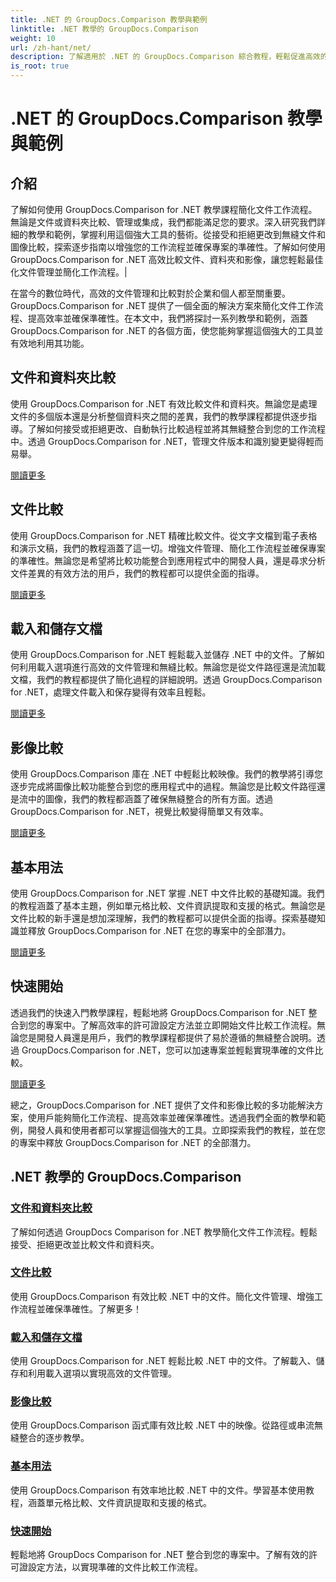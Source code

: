 ```yaml
---
title: .NET 的 GroupDocs.Comparison 教學與範例
linktitle: .NET 教學的 GroupDocs.Comparison
weight: 10
url: /zh-hant/net/
description: 了解適用於 .NET 的 GroupDocs.Comparison 綜合教程，輕鬆促進高效的文件和資料夾比較、管理和整合。
is_root: true
---
```


# .NET 的 GroupDocs.Comparison 教學與範例

## 介紹

了解如何使用 GroupDocs.Comparison for .NET 教學課程簡化文件工作流程。無論是文件或資料夾比較、管理或集成，我們都能滿足您的要求。深入研究我們詳細的教學和範例，掌握利用這個強大工具的藝術。從接受和拒絕更改到無縫文件和圖像比較，探索逐步指南以增強您的工作流程並確保專案的準確性。了解如何使用 GroupDocs.Comparison for .NET 高效比較文件、資料夾和影像，讓您輕鬆最佳化文件管理並簡化工作流程。|

在當今的數位時代，高效的文件管理和比較對於企業和個人都至關重要。 GroupDocs.Comparison for .NET 提供了一個全面的解決方案來簡化文件工作流程、提高效率並確保準確性。在本文中，我們將探討一系列教學和範例，涵蓋 GroupDocs.Comparison for .NET 的各個方面，使您能夠掌握這個強大的工具並有效地利用其功能。

## 文件和資料夾比較

使用 GroupDocs.Comparison for .NET 有效比較文件和資料夾。無論您是處理文件的多個版本還是分析整個資料夾之間的差異，我們的教學課程都提供逐步指導。了解如何接受或拒絕更改、自動執行比較過程並將其無縫整合到您的工作流程中。透過 GroupDocs.Comparison for .NET，管理文件版本和識別變更變得輕而易舉。

[閱讀更多](./documents-and-folder-comparison/)

## 文件比較

使用 GroupDocs.Comparison for .NET 精確比較文件。從文字文檔到電子表格和演示文稿，我們的教程涵蓋了這一切。增強文件管理、簡化工作流程並確保專案的準確性。無論您是希望將比較功能整合到應用程式中的開發人員，還是尋求分析文件差異的有效方法的用戶，我們的教程都可以提供全面的指導。

[閱讀更多](./document-comparison/)

## 載入和儲存文檔

使用 GroupDocs.Comparison for .NET 輕鬆載入並儲存 .NET 中的文件。了解如何利用載入選項進行高效的文件管理和無縫比較。無論您是從文件路徑還是流加載文檔，我們的教程都提供了簡化過程的詳細說明。透過 GroupDocs.Comparison for .NET，處理文件載入和保存變得有效率且輕鬆。

[閱讀更多](./loading-and-saving-documents/)

## 影像比較

使用 GroupDocs.Comparison 庫在 .NET 中輕鬆比較映像。我們的教學將引導您逐步完成將圖像比較功能整合到您的應用程式中的過程。無論您是比較文件路徑還是流中的圖像，我們的教程都涵蓋了確保無縫整合的所有方面。透過 GroupDocs.Comparison for .NET，視覺比較變得簡單又有效率。

[閱讀更多](./image-comparison/)

## 基本用法 

使用 GroupDocs.Comparison for .NET 掌握 .NET 中文件比較的基礎知識。我們的教程涵蓋了基本主題，例如單元格比較、文件資訊提取和支援的格式。無論您是文件比較的新手還是想加深理解，我們的教程都可以提供全面的指導。探索基礎知識並釋放 GroupDocs.Comparison for .NET 在您的專案中的全部潛力。

[閱讀更多](./basic-usage/)

## 快速開始 

透過我們的快速入門教學課程，輕鬆地將 GroupDocs.Comparison for .NET 整合到您的專案中。了解高效率的許可證設定方法並立即開始文件比較工作流程。無論您是開發人員還是用戶，我們的教學課程都提供了易於遵循的無縫整合說明。透過 GroupDocs.Comparison for .NET，您可以加速專案並輕鬆實現準確的文件比較。

[閱讀更多](./quick-start/)

總之，GroupDocs.Comparison for .NET 提供了文件和影像比較的多功能解決方案，使用戶能夠簡化工作流程、提高效率並確保準確性。透過我們全面的教學和範例，開發人員和使用者都可以掌握這個強大的工具。立即探索我們的教程，並在您的專案中釋放 GroupDocs.Comparison for .NET 的全部潛力。
## .NET 教學的 GroupDocs.Comparison 
### [文件和資料夾比較](./documents-and-folder-comparison/)
了解如何透過 GroupDocs Comparison for .NET 教學簡化文件工作流程。輕鬆接受、拒絕更改並比較文件和資料夾。
### [文件比較](./document-comparison/)
使用 GroupDocs.Comparison 有效比較 .NET 中的文件。簡化文件管理、增強工作流程並確保準確性。了解更多！
### [載入和儲存文檔](./loading-and-saving-documents/)
使用 GroupDocs.Comparison for .NET 輕鬆比較 .NET 中的文件。了解載入、儲存和利用載入選項以實現高效的文件管理。
### [影像比較](./image-comparison/)
使用 GroupDocs.Comparison 函式庫有效比較 .NET 中的映像。從路徑或串流無縫整合的逐步教學。
### [基本用法](./basic-usage/)
使用 GroupDocs.Comparison 有效率地比較 .NET 中的文件。學習基本使用教程，涵蓋單元格比較、文件資訊提取和支援的格式。
### [快速開始](./quick-start/)
輕鬆地將 GroupDocs Comparison for .NET 整合到您的專案中。了解有效的許可證設定方法，以實現準確的文件比較工作流程。